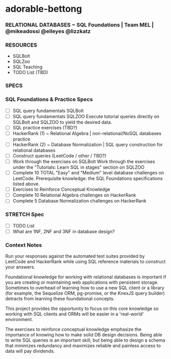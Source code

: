 # adorable-bettong

### RELATIONAL DATABASES ~ SQL Foundations | Team MEL | @mikeadossi @elleyes @lizzkatz

### RESOURCES

- SQLBolt
- SQLZoo
- SQL Teaching
- TODO List (TBD)

### SPECS

### SQL Foundations & Practice Specs

- [ ] SQL query fundamentals SQLBolt
- [ ] SQL query fundamentals SQLZOO Execute tutorial queries directly on SQLBolt and SQLZOO to yield the desired data.
- [ ] SQL practice exercises (TBD?)
- [ ] HackerRank (1) ~ Relational Algebra | non-relational/NoSQL databases practice
- [ ] HackerRank (2) ~ Database Normalization | SQL query construction for relational databases
- [ ] Construct queries (LeetCode / other / TBD?)
- [ ] Work through the exercises on SQLBolt Work through the exercises under the "Tutorials: Learn SQL in stages" section on SQLZOO
- [ ] Complete 10 TOTAL "Easy" and "Medium" level database challenges on LeetCode. Prerequisite knowledge: the SQL Foundations specifications listed above.
- [ ] Exercises to Reinforce Conceptual Knowledge
- [ ] Complete 10 Relational Algebra challenges on HackerRank
- [ ] Complete 5 Database Normalization challenges on HackerRank

### STRETCH Spec

- [ ] TODO List
- [ ] What are 1NF, 2NF and 3NF in database design?

### Context Notes

Run your responses against the automated test suites provided by LeetCode and HackerRank while using SQL reference materials to construct your answers.

Foundational knowledge for working with relational databases is important if you are creating or maintaining web applications with persistent storage. Sometimes to overhead of learning how to use a new SQL client or a library (for example, the Sequelize ORM, pg-promise, or the KnexJS query builder) detracts from learning these foundational concepts.

This project provides the opportunity to focus on this core knowledge so working with SQL clients and ORMs will be easier in a 'real-world' environment.

The exercises to reinforce conceptual knowledge emphasize the importance of knowing how to make solid DB design decisions. Being able to write SQL queries is an important skill, but being able to design a schema that minimizes redundancy and maximizes reliable and painless access to data will pay dividends.

